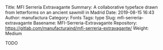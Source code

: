 Title: MFI Serrería Extravagante
Summary: A collaborative typeface drawn from letterforms on an ancient sawmill in Madrid
Date: 2019-08-15 16:43
Author: manufactura
Category: Fonts
Tags: type
Slug: mfi-serreria-extravagante
Basename: MFI-Serreria-Extravagante
Repository: https://gitlab.com/manufacturaind/mfi-serreria-extravagante/
Weight: Medium

TODO
